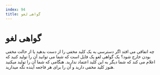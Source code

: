 ```yaml
---
index: 94
title: گواهی لغو
---
```

# گواهی لغو

چه اتفاقی می افتد اگر دسترسی به یک کلید مخفی را از دست بدهید یا از حالت مخفی بودن خارج شود؟ یک گواهی لغو یک فایل است که شما می توانید آن را تولید کنید که اعلام می کند که شما دیگر به این کلید اعتماد ندارید. هنگامی که شما آن را تولید میکنید هنوز کلید مخفی دارید و آن را برای هر فاجعه آینده نگه میدارید.